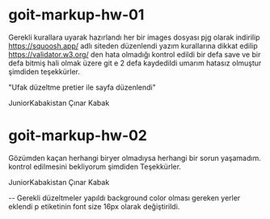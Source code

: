 # goit-markup-hw-01

Gerekli kurallara uyarak hazırlandı her bir images dosyası pjg olarak indirilip https://squoosh.app/ adlı siteden düzenlendi
yazım kurallarına dikkat edilip https://validator.w3.org/ den hata olmadığı kontrol edildi bir defa save ve bir defa bitmiş
hali olmak üzere git e 2 defa kaydedildi umarım hatasız olmuştur şimdiden teşekkürler.

"Ufak düzeltme pretier ile sayfa düzenlendi"

JuniorKabakistan
Çınar Kabak

# goit-markup-hw-02

Gözümden kaçan herhangi biryer olmadıysa herhangi bir sorun yaşamadım. kontrol edilmesini bekliyorum şimdiden Teşekkürler.

JuniorKabakistan
Çınar Kabak

-- Gerekli düzeltmeler yapıldı background color olması gereken yerler eklendi p etiketinin font size 16px olarak değiştirildi.
